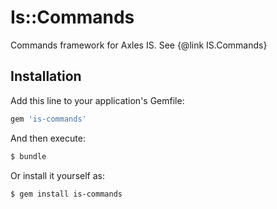 # Is::Commands
Commands framework for Axles IS. See {@link IS.Commands}

## Installation
Add this line to your application's Gemfile:

```ruby
gem 'is-commands'
```

And then execute:
```bash
$ bundle
```

Or install it yourself as:
```bash
$ gem install is-commands
```
